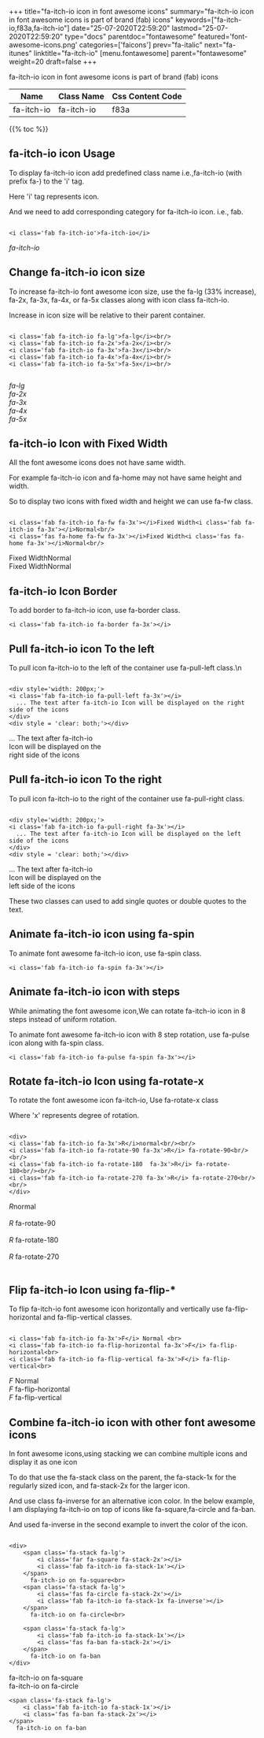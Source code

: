 +++
title="fa-itch-io icon in font awesome icons"
summary="fa-itch-io icon in font awesome icons is part of brand (fab) icons"
keywords=["fa-itch-io,f83a,fa-itch-io"]
date="25-07-2020T22:59:20"
lastmod="25-07-2020T22:59:20"
type="docs"
parentdoc="fontawesome"
featured='font-awesome-icons.png'
categories=['faicons']
prev="fa-italic"
next="fa-itunes"
linktitle="fa-itch-io"
[menu.fontawesome]
parent="fontawesome"
weight=20
draft=false
+++


fa-itch-io icon in font awesome icons is part of brand (fab) icons

<div class='table-responsive'><table class='table'><thead><tr><th>Name</th><th>Class Name</th><th>Css Content Code</th></tr></thead><tbody><tr><td>fa-itch-io</td><td>fa-itch-io</td><td>f83a</td></tr></tbody></table></div>


{{% toc %}}


## fa-itch-io icon Usage

To display fa-itch-io icon add predefined class name i.e.,fa-itch-io (with prefix fa-) to the 'i' tag.

Here 'i' tag represents icon.

And we need to add corresponding category for fa-itch-io icon. i.e., fab.


```

<i class='fab fa-itch-io'>fa-itch-io</i>
```

<i class='fab fa-itch-io'>fa-itch-io</i>




## Change fa-itch-io icon size
To increase fa-itch-io font awesome icon size, use the fa-lg (33% increase), fa-2x, fa-3x, fa-4x, or fa-5x classes along with icon class fa-itch-io.

Increase in icon size will be relative to their parent container. 

```

<i class='fab fa-itch-io fa-lg'>fa-lg</i><br/>
<i class='fab fa-itch-io fa-2x'>fa-2x</i><br/>
<i class='fab fa-itch-io fa-3x'>fa-3x</i><br/>
<i class='fab fa-itch-io fa-4x'>fa-4x</i><br/>
<i class='fab fa-itch-io fa-5x'>fa-5x</i><br/>
            
```

<i class='fab fa-itch-io fa-lg'>fa-lg</i><br/>
<i class='fab fa-itch-io fa-2x'>fa-2x</i><br/>
<i class='fab fa-itch-io fa-3x'>fa-3x</i><br/>
<i class='fab fa-itch-io fa-4x'>fa-4x</i><br/>
<i class='fab fa-itch-io fa-5x'>fa-5x</i><br/>
            



## fa-itch-io Icon with Fixed Width 

All the font awesome icons does not have same width.

For example fa-itch-io icon and fa-home may not have same height and width.

So to display two icons with fixed width and height we can use fa-fw class.


```

<i class='fab fa-itch-io fa-fw fa-3x'></i>Fixed Width<i class='fab fa-itch-io fa-3x'></i>Normal<br/>
<i class='fas fa-home fa-fw fa-3x'></i>Fixed Width<i class='fas fa-home fa-3x'></i>Normal<br/>
```

<i class='fab fa-itch-io fa-fw fa-3x'></i>Fixed Width<i class='fab fa-itch-io fa-3x'></i>Normal<br/>
<i class='fas fa-home fa-fw fa-3x'></i>Fixed Width<i class='fas fa-home fa-3x'></i>Normal<br/>



## fa-itch-io Icon Border 

To add border to fa-itch-io icon, use fa-border class.


```
<i class='fab fa-itch-io fa-border fa-3x'></i>

```
<i class='fab fa-itch-io fa-border fa-3x'></i>





## Pull fa-itch-io icon To the left

To pull icon fa-itch-io to the left of the container use fa-pull-left class.\n

```

<div style='width: 200px;'>
<i class='fab fa-itch-io fa-pull-left fa-3x'></i>
  ... The text after fa-itch-io Icon will be displayed on the right side of the icons
</div>
<div style = 'clear: both;'></div>
```

<div style='width: 200px;'>
<i class='fab fa-itch-io fa-pull-left fa-3x'></i>
  ... The text after fa-itch-io Icon will be displayed on the right side of the icons
</div>
<div style = 'clear: both;'></div>




## Pull fa-itch-io icon To the right
To pull icon fa-itch-io to the right of the container use fa-pull-right class.

```

<div style='width: 200px;'>
<i class='fab fa-itch-io fa-pull-right fa-3x'></i>
  ... The text after fa-itch-io Icon will be displayed on the left side of the icons
</div>
<div style = 'clear: both;'></div>
```

<div style='width: 200px;'>
<i class='fab fa-itch-io fa-pull-right fa-3x'></i>
  ... The text after fa-itch-io Icon will be displayed on the left side of the icons
</div>
<div style = 'clear: both;'></div>

These two classes can used to add single quotes or double quotes to the text.


## Animate fa-itch-io icon using fa-spin
To animate font awesome fa-itch-io icon, use fa-spin class.

```
<i class='fab fa-itch-io fa-spin fa-3x'></i>
```
<i class='fab fa-itch-io fa-spin fa-3x'></i>




## Animate fa-itch-io icon with steps
While animating the font awesome icon,We can rotate fa-itch-io icon in 8 steps instead of uniform rotation.

To animate font awesome fa-itch-io icon with 8 step rotation, use fa-pulse icon along with fa-spin class.


```
<i class='fab fa-itch-io fa-pulse fa-spin fa-3x'></i>

```
<i class='fab fa-itch-io fa-pulse fa-spin fa-3x'></i>





## Rotate fa-itch-io Icon using fa-rotate-x
To rotate the font awesome icon fa-itch-io, Use fa-rotate-x class

Where 'x' represents degree of rotation.


```

<div>
<i class='fab fa-itch-io fa-3x'>R</i>normal<br/><br/>
<i class='fab fa-itch-io fa-rotate-90 fa-3x'>R</i> fa-rotate-90<br/><br/> 
<i class='fab fa-itch-io fa-rotate-180  fa-3x'>R</i> fa-rotate-180<br/><br/> 
<i class='fab fa-itch-io fa-rotate-270 fa-3x'>R</i> fa-rotate-270<br/><br/>
</div>
```

<div>
<i class='fab fa-itch-io fa-3x'>R</i>normal<br/><br/>
<i class='fab fa-itch-io fa-rotate-90 fa-3x'>R</i> fa-rotate-90<br/><br/> 
<i class='fab fa-itch-io fa-rotate-180  fa-3x'>R</i> fa-rotate-180<br/><br/> 
<i class='fab fa-itch-io fa-rotate-270 fa-3x'>R</i> fa-rotate-270<br/><br/>
</div>




## Flip fa-itch-io Icon using fa-flip-*
To flip fa-itch-io font awesome icon horizontally and vertically use fa-flip-horizontal and fa-flip-vertical classes. 

```

<i class='fab fa-itch-io fa-3x'>F</i> Normal <br>
<i class='fab fa-itch-io fa-flip-horizontal fa-3x'>F</i> fa-flip-horizontal<br>
<i class='fab fa-itch-io fa-flip-vertical fa-3x'>F</i> fa-flip-vertical<br>
```

<i class='fab fa-itch-io fa-3x'>F</i> Normal <br>
<i class='fab fa-itch-io fa-flip-horizontal fa-3x'>F</i> fa-flip-horizontal<br>
<i class='fab fa-itch-io fa-flip-vertical fa-3x'>F</i> fa-flip-vertical<br>




## Combine fa-itch-io icon with other font awesome icons
In font awesome icons,using stacking we can combine multiple icons and display it as one icon 

To do that use the fa-stack class on the parent, the fa-stack-1x for the regularly sized icon, and fa-stack-2x for the larger icon.

And use class fa-inverse for an alternative icon color. 
In the below example, I am displaying fa-itch-io on top of icons like fa-square,fa-circle and fa-ban.

And used fa-inverse in the second example to invert the color of the icon.

```

<div>
    <span class='fa-stack fa-lg'>
        <i class='far fa-square fa-stack-2x'></i>
        <i class='fab fa-itch-io fa-stack-1x'></i>
    </span>
      fa-itch-io on fa-square<br>
    <span class='fa-stack fa-lg'>
        <i class='fas fa-circle fa-stack-2x'></i>
        <i class='fab fa-itch-io fa-stack-1x fa-inverse'></i>
    </span>
      fa-itch-io on fa-circle<br>

    <span class='fa-stack fa-lg'>
        <i class='fab fa-itch-io fa-stack-1x'></i>
        <i class='fas fa-ban fa-stack-2x'></i>
    </span>
      fa-itch-io on fa-ban
</div>
```

<div>
    <span class='fa-stack fa-lg'>
        <i class='far fa-square fa-stack-2x'></i>
        <i class='fab fa-itch-io fa-stack-1x'></i>
    </span>
      fa-itch-io on fa-square<br>
    <span class='fa-stack fa-lg'>
        <i class='fas fa-circle fa-stack-2x'></i>
        <i class='fab fa-itch-io fa-stack-1x fa-inverse'></i>
    </span>
      fa-itch-io on fa-circle<br>

    <span class='fa-stack fa-lg'>
        <i class='fab fa-itch-io fa-stack-1x'></i>
        <i class='fas fa-ban fa-stack-2x'></i>
    </span>
      fa-itch-io on fa-ban
</div>






